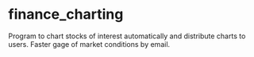 finance_charting
================

Program to chart stocks of interest automatically and distribute charts to users. Faster gage of market conditions by email.
